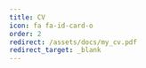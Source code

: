 ```yaml
---
title: CV
icon: fa fa-id-card-o
order: 2
redirect: /assets/docs/my_cv.pdf
redirect_target: _blank
---
```

